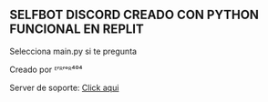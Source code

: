 ## SELFBOT DISCORD CREADO CON PYTHON FUNCIONAL EN REPLIT

Selecciona main.py si te pregunta


Creado por ᴱʳᴿʳᵒᴿ⁴⁰⁴

Server de soporte: [Click aqui](https://discord.gg/MUGnVADSzX)
